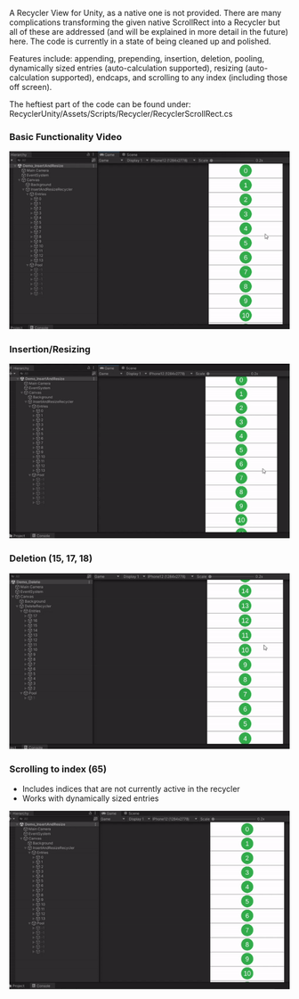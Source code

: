 ﻿A Recycler View for Unity, as a native one is not provided. 
There are many complications transforming the given native ScrollRect into a Recycler
but all of these are addressed (and will be explained in more detail in the future) here. 
The code is currently in a state of being cleaned up and polished.

Features include: 
appending, prepending, insertion, deletion, pooling, 
dynamically sized entries (auto-calculation supported), resizing (auto-calculation supported), endcaps, and scrolling to any index (including those off screen).

The heftiest part of the code can be found under: RecyclerUnity/Assets/Scripts/Recycler/RecyclerScrollRect.cs

### Basic Functionality Video
![](https://github.com/surmwill/recycler_unity/blob/master/README_Images/recycler_basic_functionality_circles.gif)

### Insertion/Resizing
![](https://github.com/surmwill/recycler_unity/blob/master/README_Images/recycler_insertion_resize.gif)

### Deletion (15, 17, 18)
![](https://github.com/surmwill/recycler_unity/blob/master/README_Images/recycler_deletion.gif)

### Scrolling to index (65)
- Includes indices that are not currently active in the recycler
- Works with dynamically sized entries
  
 ![](https://github.com/surmwill/recycler_unity/blob/master/README_Images/recycler_scroll_to_index.gif)

